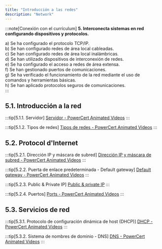 ```yaml
---
title: "Introducción a las redes"
description: "Network"
---
```


:::note[Conexión con el currículum]
**5. Interconecta sistemas en red configurando dispositivos y protocolos.**	

a)	Se ha configurado el protocolo TCP/IP.  
b)	Se han configurado redes de área local cableadas.  
c)	Se han configurado redes de área local inalámbricas.  
d)	Se han utilizado dispositivos de interconexión de redes.  
e)	Se ha configurado el acceso a redes de área extensa.  
f)	Se han gestionado puertos de comunicaciones.  
g)	Se ha verificado el funcionamiento de la red mediante el uso de comandos y herramientas básicas.  
h)	Se han aplicado protocolos seguros de comunicaciones.  
:::

## 5.1. Introducción a la red
:::tip[5.1.1. Servidor]
[Servidor - PowerCert Animated Videos](https://www.youtube.com/watch?v=UjCDWCeHCzY)
:::

:::tip[5.1.2. Tipos de redes]
[Tipos de redes - PowerCert Animated Videos](https://www.youtube.com/watch?v=NyZWSvSj8ek)
:::

## 5.2. Protocol d'Internet
:::tip[5.2.1. Dirección IP y máscara de subred]
[Dirección IP y máscara de subred - PowerCert Animated Videos](https://www.youtube.com/watch?v=s_Ntt6eTn94)
:::

:::tip[5.2.2. Puerta de enlace predeterminada - Default gateway]
[Default gateway - PowerCert Animated Videos](https://www.youtube.com/watch?v=pCcJFdYNamc)
:::

:::tip[5.2.3. Public & Private IP]
[Public & private IP](https://www.youtube.com/watch?v=po8ZFG0Xc4Q)
:::

:::tip[5.2.4. Puertos]
[Ports - PowerCert Animated Videos](https://www.youtube.com/watch?v=g2fT-g9PX9o)
:::

## 5.3. Servicios de red
:::tip[5.3.1. Protocolo de configuración dinámica de host (DHCP)]
[DHCP - PowerCert Animated Videos](https://www.youtube.com/watch?v=e6-TaH5bkjo)
:::

:::tip[5.3.2. Sistema de nombres de dominio - DNS]
[DNS - PowerCert Animated Videos](https://www.youtube.com/watch?v=mpQZVYPuDGU)
:::

